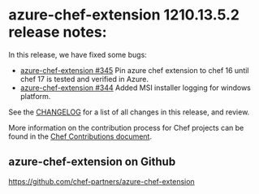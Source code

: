 <!---
This file is reset every time a new release is done. The contents of this file are for the currently unreleased version.

Example Note:

## Example Heading
Details about the thing that changed that needs to get included in the Release Notes in markdown.
-->

# azure-chef-extension 1210.13.5.2 release notes:
In this release, we have fixed some bugs:
* [azure-chef-extension #345](https://github.com/chef-partners/azure-chef-extension/pull/345) 
Pin azure chef extension to chef 16 until chef 17 is tested and verified in Azure.
* [azure-chef-extension #344](https://github.com/chef-partners/azure-chef-extension/pull/344) 
Added MSI installer logging for windows platform.


See the [CHANGELOG](https://github.com/chef-partners/azure-chef-extension/blob/master/CHANGELOG.md) for a list of all changes in this release, and review.

More information on the contribution process for Chef projects can be found in the [Chef Contributions document](https://docs.chef.io/community_contributions.html).

## azure-chef-extension on Github
https://github.com/chef-partners/azure-chef-extension